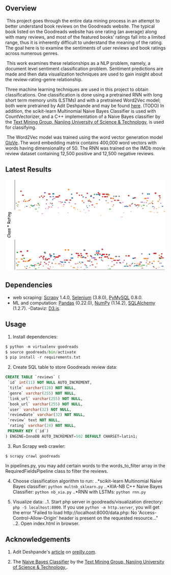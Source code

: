 ## Overview
&nbsp;This project goes through the entire data mining process in an attempt to better understand book reviews on the Goodreads website. The typical book listed on the Goodreads website has one rating (an average) along with many reviews, and most of the featured books' ratings fall into a limited range, thus it is inherently difficult to understand the meaning of the rating. The goal here is to examine the sentiments of user reviews and book ratings across numerous genres.

&nbsp;This work examines these relationships as a NLP problem, namely, a document level sentiment classification problem. Sentiment predictions are made and then data visualization techniques are used to gain insight about the review-rating-genre relationship.

Three machine learning techniques are used in this project to obtain classifications. One classification is done using a pretrained RNN with long short term memory units (LSTMs) and with a pretrained Word2Vec model; both were pretrained by Adit Deshpande and may be found [here](https://github.com/adeshpande3/LSTM-Sentiment-Analysis). (TODO) In addition, the scikit-learn Multinomial Naive Bayes Classifier is used with CountVectorizer, and a C++ implementation of a Naive Bayes classifier by the [Text Mining Group, Nanjing University of Science & Technology,](https://github.com/NUSTM) is used for classifying.

&nbsp;The Word2Vec model was trained using the word vector generation model [GloVe](https://nlp.stanford.edu/projects/glove/). The word embedding matrix contains 400,000 word vectors with words having dimensionality of 50. The RNN was trained on the IMDb movie review dataset containing 12,500 positive and 12,500 negative reviews.

## Latest Results
![D3.js](./class_by_id_1.png?raw=true "D3 Class * Rating vs ID")

## Dependencies
- web scraping: [Scrapy](https://scrapy.org) 1.4.0, [Selenium](https://www.seleniumhq.org/) (3.8.0), [PyMySQL](https://pymysql.readthedocs.io/en/latest/) 0.8.0.
- ML and computation: [Pandas](http://pandas.pydata.org) (0.22.0), [NumPy](http://www.numpy.org) (1.14.2), [SQLAlchemy](https://www.sqlalchemy.org/) (1.2.7).
-Dataviz: [D3.js](https://d3js.org/).

## Usage
1. Install dependencies:
```python
$ python -m virtualenv goodreads
$ source goodreads/bin/activate
$ pip install -r requirements.txt
```

2. Create SQL table to store Goodreads review data:
```SQL
CREATE TABLE `reviews` (
 `id` int(11) NOT NULL AUTO_INCREMENT,
 `title` varchar(128) NOT NULL,
 `genre` varchar(255) NOT NULL,
 `link_url` varchar(255) NOT NULL,
 `book_url` varchar(255) NOT NULL,
 `user` varchar(32) NOT NULL,
 `reviewDate` varchar(32) NOT NULL,
 `review` text NOT NULL,
 `rating` varchar(24) NOT NULL,
 PRIMARY KEY (`id`)
) ENGINE=InnoDB AUTO_INCREMENT=502 DEFAULT CHARSET=latin1;
```

3. Run Scrapy web crawler:
```
$ scrapy crawl goodreads
```
In pipelines.py, you may add certain words to the words_to_filter array in the RequiredFieldsPipeline class to filter the reviews.

4. Choose classification algorithm to run:
..*scikit-learn Multinomial Naive Bayes classifier: `python multnb_sklearn.py`
..*XIA-NB C++ Naive Bayes Classifier: `python nb_xia.py`
..*RNN with LSTMs: `python rnn.py`

5. Visualize data:
..1. Start php server in goodreads/visualization directory: `php -S localhost:8000`. If you use `python -m http.server`, you will get the error "Failed to load http://localhost:8000/data.php: No 'Access-Control-Allow-Origin' header is present on the requested resource..."
..2. Open index.html in browser.

## Acknowledgements
1. Adit Deshpande's [article](https://www.oreilly.com/learning/perform-sentiment-analysis-with-lstms-using-tensorflow) on [oreilly.com](www.oreilly.com).

2. The [Naive Bayes Classifier](https://github.com/NUSTM/XIA-NB) by the [Text Mining Group, Nanjing University of Science & Technology,](https://github.com/NUSTM).
